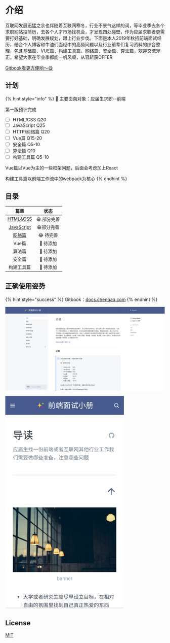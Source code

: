 # 介绍

互联网发展迅猛之余也伴随着互联网寒冬，行业不景气这样的词，等毕业季去各个求职网站投简历，去各个人才市场找机会，才发现四处碰壁，作为应届求职者更需要打好基础，明确发展规划，跟上行业步伐。下面是本人2019年秋招前端面试经历，结合个人博客和牛油们面经中的高频问题以及行业前辈们复习资料的综合整理，包含基础篇、VUE篇、构建工具篇、网络篇、安全篇、算法篇，欢迎交流斧正。希望大家在毕业季都能一帆风顺，从容斩获OFFER

[Gitbook看更方便哟～😋](https://docs.chenqaq.com/)

## 计划

{% hint style="info" %}
🤤 主要面向对象：应届生求职--前端

第一版预计完成

* [ ] HTML/CSS       Q20
* [ ] JavaScript        Q25
* [ ] HTTP/网络篇   Q20
* [ ] Vue篇                Q15-20     
* [ ] 安全篇               Q5-10
* [ ] 算法篇               Q10
* [ ] 构建工具篇       Q5-10

Vue篇以Vue为主的一些框架问题，后面会考虑加上React

构建工具篇以前端工作流中的webpack为核心
{% endhint %}

## 目录

| 篇章 | 状态 |
| :---: | :---: |
| [HTML&CSS](https://github.com/okaychen/FE-Interview-Questions/blob/master/interview/foundation/basis.md) | 😀 部分完善 |
| [JavaScript](https://github.com/okaychen/FE-Interview-Questions/blob/master/interview/foundation/JavaScript.md) | 😀部分完善 |
| [网络篇](https://github.com/okaychen/FE-Interview-Questions/blob/master/interview/advanced/network.md) | 😂 待完善 |
| Vue篇 | 🤔 待添加 |
| 算法篇 | 🤔 待添加 |
| 安全篇 | 🤔 待添加 |
| 构建工具篇 | 🤔 待添加 |

## 正确使用姿势

{% hint style="success" %}
Gitbook：[docs.chenqaq.com](https://docs.chenqaq.com/)
{% endhint %}

![](.gitbook/assets/image%20%285%29.png)

![](.gitbook/assets/image%20%283%29.png)

## License

[MIT](https://github.com/okaychen/FE-Interview-Questions/blob/master/LICENSE)

